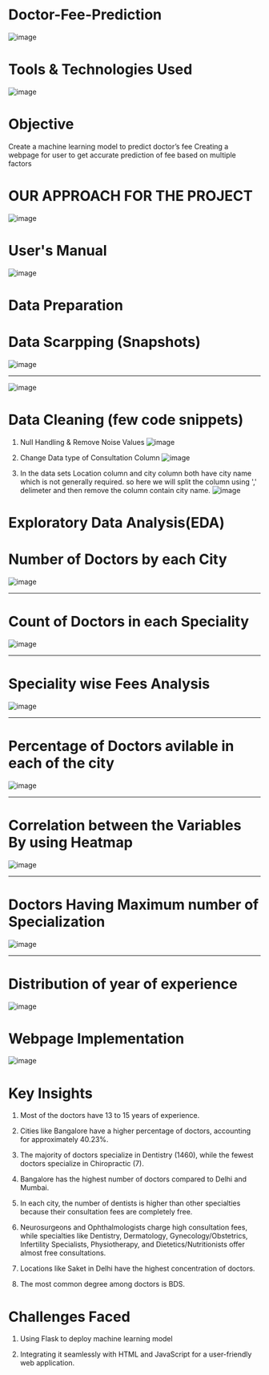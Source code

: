 # Doctor-Fee-Prediction
![image](https://github.com/Sudhansu352010/Doctor-Fee-Prediction/assets/131376814/e873a621-a51d-4e47-af92-9db45ec52b1c)


# Tools & Technologies Used
![image](https://github.com/Sudhansu352010/Doctor-Fee-Prediction/assets/131376814/45351c55-f3d3-4721-86d6-30c0e4bbd68e)

# Objective
Create a machine learning model to predict doctor’s fee
Creating a webpage for user to get accurate prediction of fee based on multiple factors

# OUR APPROACH FOR THE PROJECT
![image](https://github.com/Sudhansu352010/Doctor-Fee-Prediction/assets/131376814/3ea4bb7a-6da9-4698-bdbd-3dc60e0cc4a2)

# User's Manual
![image](https://github.com/Sudhansu352010/Doctor-Fee-Prediction/assets/131376814/fc9f0b0b-ce13-4f24-946b-629e803315dd)



# Data Preparation
# Data Scarpping (Snapshots)
![image](https://github.com/Sudhansu352010/Doctor-Fee-Prediction/assets/131376814/1e286d03-131f-4665-88b0-c5cf6a801b36)

----------------------------------------------------------------------------------------------------------------------
![image](https://github.com/Sudhansu352010/Doctor-Fee-Prediction/assets/131376814/063e6947-46c3-4e1d-a306-8f4168a3e9a0)


# Data Cleaning (few code snippets)
1. Null Handling & Remove Noise Values
![image](https://github.com/Sudhansu352010/Doctor-Fee-Prediction/assets/131376814/df0a8a1f-c73b-478b-b7a8-1523afb43c1e)


3. Change Data type of Consultation Column
   ![image](https://github.com/Sudhansu352010/Doctor-Fee-Prediction/assets/131376814/b0833efa-fb9d-4b76-80b1-f64ab82fb2fb)
   
   
5. In the data sets Location column and city column both have city name which is not generally required. so here we will split the column using ',' delimeter and then remove the column contain city name.
   ![image](https://github.com/Sudhansu352010/Doctor-Fee-Prediction/assets/131376814/dc2f6215-8f87-4e6e-89bb-9a958b9b3476)
   

# Exploratory Data Analysis(EDA)

# Number of Doctors by each City
![image](https://github.com/Sudhansu352010/Doctor-Fee-Prediction/assets/131376814/a59d9f4e-ffdb-4082-be88-8a6dff9da469)

------------------------------------------------------------------------------------------------------------------------

# Count  of Doctors in each Speciality
![image](https://github.com/Sudhansu352010/Doctor-Fee-Prediction/assets/131376814/11079f23-5985-46d7-a25c-7913f54395fb)



-------------------------------------------------------------------------------------------------------------------------

# Speciality wise Fees Analysis
![image](https://github.com/Sudhansu352010/Doctor-Fee-Prediction/assets/131376814/3120eb36-d8f8-4fe7-9113-ee97cb757565)


--------------------------------------------------------------------------------------------------------------------------

# Percentage of  Doctors avilable in each of the city
![image](https://github.com/Sudhansu352010/Doctor-Fee-Prediction/assets/131376814/c29cc699-51b6-47e8-9b0c-30814cb4e045)


-------------------------------------------------------------------------------------------------------------------------

# Correlation between the Variables By using Heatmap
![image](https://github.com/Sudhansu352010/Doctor-Fee-Prediction/assets/131376814/b25da979-d418-46a0-8614-50963db2ba7a)


-------------------------------------------------------------------------------------------------------------------------

# Doctors Having Maximum number of Specialization
![image](https://github.com/Sudhansu352010/Doctor-Fee-Prediction/assets/131376814/43d79d51-d358-444d-918e-258b987c37ba)



-------------------------------------------------------------------------------------------------------------------------

# Distribution of  year of experience
![image](https://github.com/Sudhansu352010/Doctor-Fee-Prediction/assets/131376814/e7aaa642-9722-4285-8638-63fa1bc0421b)

# Webpage Implementation
![image](https://github.com/Sudhansu352010/Doctor-Fee-Prediction/assets/131376814/565cf77b-2249-49fc-ba86-e5700586f126)


# Key Insights
1. Most of the doctors have 13 to 15 years of experience.

2. Cities like Bangalore have a higher percentage of doctors, accounting for approximately 40.23%.

3. The majority of doctors specialize in Dentistry (1460), while the fewest doctors specialize in Chiropractic (7).

4. Bangalore has the highest number of doctors compared to Delhi and Mumbai.

5. In each city, the number of dentists is higher than other specialties because their consultation fees are completely free.

6. Neurosurgeons and Ophthalmologists charge high consultation fees, while specialties like Dentistry, Dermatology, Gynecology/Obstetrics, Infertility Specialists, Physiotherapy, and Dietetics/Nutritionists offer almost free consultations.

7. Locations like Saket in Delhi have the highest concentration of doctors.

8. The most common degree among doctors is BDS.

# Challenges Faced
1. Using Flask to deploy machine learning model

2. Integrating it seamlessly with HTML and JavaScript for a user-friendly web application.


